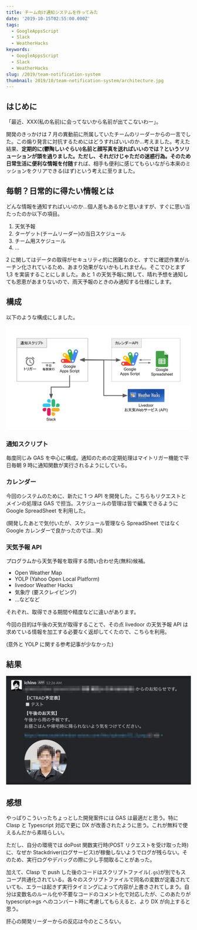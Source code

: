 ```yaml
---
title: チーム向け通知システムを作ってみた
date: '2019-10-15T02:55:00.000Z'
tags:
  - GoogleAppsScript
  - Slack
  - WeatherHacks
keywords:
  - GoogleAppsScript
  - Slack
  - WeatherHacks
slug: /2019/team-notification-system
thumbnail: 2019/10/team-notification-system/architecture.jpg
---
```


## はじめに

「最近、XXX(私の名前)に会ってないから名前が出てこないわー」。

開発のきっかけは 7 月の異動前に所属していたチームのリーダーからの一言でした。この煽り発言に対抗するためにはどうすればいいのか...考えました。考えた結果、**定期的に(鬱陶しいぐらい)名前と顔写真を送ればいいのでは？**というソリューションが頭を過りました。ただし、それだけじゃただの迷惑行為。そのため**日常生活に便利な情報を付随**すれば、相手も便利に感じてもらいながら本来のミッションをクリアできる(はず)という考えに至りました。

## 毎朝？日常的に得たい情報とは

どんな情報を通知すればいいのか...個人差もあるかと思いますが、すぐに思い当たったのか以下の項目。

1. 天気予報
2. ターゲット(チームリーダー)の当日スケジュール
3. チーム用スケジュール
4. ...

2 に関してはデータの取得がセキュリティ的に困難なのと、すでに確認作業がルーチン化されているため、あまり効果がないかもしれません。そこでひとまず 1,3 を実装することにしました。あと 1 の天気予報に関して、晴れ予想を通知しても恩恵があまりないので、雨天予報のときのみ通知する仕様にします。

## 構成

以下のような構成にしました。

![](./architecture.jpg)

### 通知スクリプト

毎度同じみ GAS を中心に構成。通知のための定期処理はマイトリガー機能で平日毎朝 9 時に通知関数が実行されるようにしている。

### カレンダー

今回のシステムのために、新たに 1 つ API を開発した。こちらもリクエストとメインの処理は GAS で担当。スケジュールの管理は皆で編集できるように Google SpreadSheet を利用した。

(開発したあとで気付いたが、スケジュール管理なら SpreadSheet ではなく Google カレンダーで良かったのでは...笑)

### 天気予報 API

プログラムから天気予報を取得する問い合わせ先(無料)候補。

- Open Weather Map
- YOLP (Yahoo Open Local Platform)
- livedoor Weather Hacks
- 気象庁 (要スクレイピング)
- ...などなど

それぞれ、取得できる期間や精度などに違いがあります。

今回の目的は午後の天気が取得することで、その点 livedoor の天気予報 API は求めている情報を加工する必要なく返却してくたので、こちらを利用。

(意外と YOLP に関する参考記事が少なかった)

## 結果

![](./slack-notification.jpg)

## 感想

やっぱりこういったちょっとした開発案件には GAS は最適だと思う。特に Clasp と Typescript 対応で更に DX が改善されたように思う。これが無料で使えるんだから素晴らしい。

ただし、自分の環境では doPost 関数実行時(POST リクエストを受け取った時)に、なぜか Stackdriver(ログサービス)が稼働しないようでログが残らない。そのため、実行ログやデバッグの際に少し手間取ることがあった。

加えて、Clasp で push した後のコードはスクリプトファイル(`.gs`)が別でもスコープ共通化されている。各々のスクリプトファイルで同名の変数が定義されていても、エラーは起きず実行タイミングによって内容が上書きされてしまう。自分は変数名のルール化や不要なコードのコメント化で対応したが、このあたりが typescript→gs へのコンバート時に考慮してもらえると、より DX が向上すると思う。

肝心の開発リーダーからの反応は今のところない。
